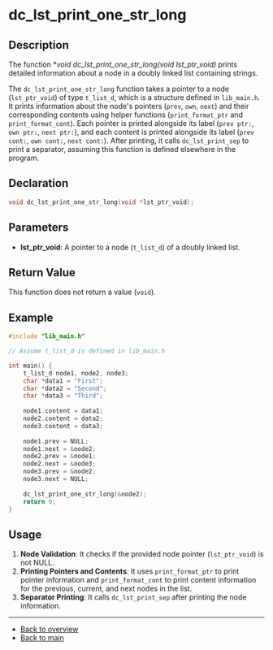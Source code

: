 # dc_lst_print_one_str_long

## Description

The function **void dc_lst_print_one_str_long(void *lst_ptr_void)** prints detailed information about a node in a doubly linked list containing strings.

The `dc_lst_print_one_str_long` function takes a pointer to a node (`lst_ptr_void`) of type `t_list_d`, which is a structure defined in `lib_main.h`. It prints information about the node's pointers (`prev`, `own`, `next`) and their corresponding contents using helper functions (`print_format_ptr` and `print_format_cont`). Each pointer is printed alongside its label (`prev ptr:`, `own ptr:`, `next ptr:`), and each content is printed alongside its label (`prev cont:`, `own cont:`, `next cont:`). After printing, it calls `dc_lst_print_sep` to print a separator, assuming this function is defined elsewhere in the program.

## Declaration
```c
void dc_lst_print_one_str_long(void *lst_ptr_void);
```
## Parameters

- **lst_ptr_void**: A pointer to a node (`t_list_d`) of a doubly linked list.

## Return Value

This function does not return a value (`void`).

## Example
```c
#include "lib_main.h"

// Assume t_list_d is defined in lib_main.h

int main() {
    t_list_d node1, node2, node3;
    char *data1 = "First";
    char *data2 = "Second";
    char *data3 = "Third";
    
    node1.content = data1;
    node2.content = data2;
    node3.content = data3;
    
    node1.prev = NULL;
    node1.next = &node2;
    node2.prev = &node1;
    node2.next = &node3;
    node3.prev = &node2;
    node3.next = NULL;
    
    dc_lst_print_one_str_long(&node2);
    return 0;
}
```
## Usage

1. **Node Validation**: It checks if the provided node pointer (`lst_ptr_void`) is not NULL.
2. **Printing Pointers and Contents**: It uses `print_format_ptr` to print pointer information and `print_format_cont` to print content information for the previous, current, and next nodes in the list.
3. **Separator Printing**: It calls `dc_lst_print_sep` after printing the node information.

---

- [Back to overview](../Overview_about_function.md)
- [Back to main](/)

